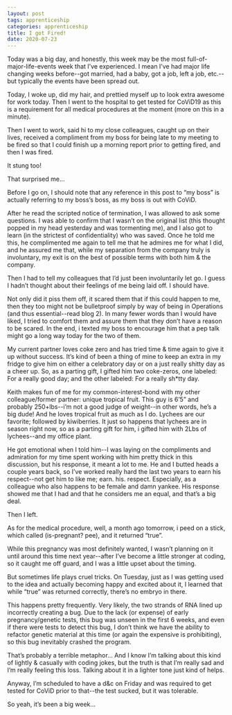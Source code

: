 ```yaml
---
layout: post 
tags: apprenticeship
categories: apprenticeship
title: I got Fired!
date: 2020-07-23
---
```


Today was a big day, and honestly, this week may be the most full-of-major-life-events week that I’ve experienced.  I mean I’ve had major life changing weeks before--got married, had a baby, got a job, left a job, etc.--but typically the events have been spread out.   

Today, I woke up, did my hair, and prettied myself up to look extra awesome for work today.  Then I went to the hospital to get tested for CoViD19 as this is a requirement for all medical procedures at the moment (more on this in a minute).  

Then I went to work, said hi to my close colleagues, caught up on their lives, received a compliment from my boss for being late to my meeting to be fired so that I could finish up a morning report prior to getting fired, and then I was fired.  

It stung too!  

That surprised me...  

Before I go on, I should note that any reference in this post to “my boss” is actually referring to my boss’s boss, as my boss is out with CoViD.  

After he read the scripted notice of termination, I was allowed to ask some questions.  I was able to confirm that I wasn’t on the original list (this thought popped in my head yesterday and was tormenting me), and I also got to learn (in the strictest of confidentiality) who was saved.  Once he told me this, he complimented me again to tell me that he admires me for what I did, and he assured me that, while my separation from the company truly is involuntary, my exit is on the best of possible terms with both him & the company.  

Then I had to tell my colleagues that I’d just been involuntarily let go.  I guess I hadn’t thought about their feelings of me being laid off.  I should have.  

Not only did it piss them off, it scared them that if this could happen to me, then they too might not be bulletproof simply by way of being in Operations (and thus essential--read blog 2).  In many fewer words than I would have liked, I tried to comfort them and assure them that they don’t have a reason to be scared.  In the end, i texted my boss to encourage him that a pep talk might go a long way today for the two of them.

My current partner loves coke zero and has tried time & time again to give it up without success.  It’s kind of been a thing of mine to keep an extra in my fridge to give him on either a celebratory day or on a just really shitty day as a cheer up.  So, as a parting gift, I gifted him two coke-zeros, one labeled: For a really good day; and the other labeled: For a really sh*tty day.

Keith makes fun of me for my common-interest-bond with my other colleague/former partner: unique tropical fruit.  This guy is 6’5” and probably 250+lbs--i’m not a good judge of weight--in other words, he’s a big dude!  And he loves tropical fruit as much as I do.  Lychees are our favorite; followed by kiwiberries.  It just so happens that lychees are in season right now, so as a parting gift for him, i gifted him with 2Lbs of lychees--and my office plant.  

He got emotional when I told him--I was laying on the compliments and admiration for my time spent working with him pretty thick in this discussion, but his response, it meant a lot to me.  He and I butted heads a couple years back, so I’ve worked really hard the last two years to earn his respect--not get him to like me; earn. his. respect. Especially, as a colleague who also happens to be female and damn yankee. His response showed me that I had and that he considers me an equal, and that’s a big deal.  

Then I left.

As for the medical procedure, well, a month ago tomorrow, i peed on a stick, which called (is-pregnant? pee), and it returned “true”.  

While this pregnancy was most definitely wanted, I wasn’t planning on it until around this time next year--after I’ve become a little stronger at coding, so it caught me off guard, and I was a little upset about the timing.  

But sometimes life plays cruel tricks.  On Tuesday, just as I was getting used to the idea and actually becoming happy and excited about it, I learned that while “true” was returned correctly, there’s no embryo in there.  

This happens pretty frequently.  Very likely, the two strands of RNA lined up incorrectly creating a bug.  Due to the lack (or expense) of early pregnancy/genetic tests, this bug was unseen in the first 6 weeks, and even if there were tests to detect this bug, I don’t think we have the ability to refactor genetic material at this time (or again the expensive is prohibiting), so this bug inevitably crashed the program.  

That’s probably a terrible metaphor…  And I know I’m talking about this kind of lightly & casually with coding jokes, but the truth is that I’m really sad and I’m really feeling this loss.  Talking about it in a lighter tone just kind of helps.

Anyway, I’m scheduled to have a d&c on Friday and was required to get tested for CoViD prior to that--the test sucked, but it was tolerable.

So yeah, it’s been a big week...
